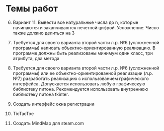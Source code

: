 # Темы работ
6. Вариант 11. Вывести все натуральные числа до n, которые начинаются и заканчиваются нечетной цифрой.
Усложнение: Число также должно делиться на 3

7. Требуется для своего варианта второй части л.р. №6 (усложненной программы) написать объектно-ориентированную реализацию. 
В программе должны быть реализованы минимум один класс, три атрибута, два метода

8. Требуется для своего варианта второй части л.р. №6 (усложненной программы) или ее объектно-ориентированной реализации (л.р. №7) разработать реализацию с использованием графического интерфейса.
Допускается использовать любую графическую библиотеку питона.  Рекомендуется использовать внутреннюю библиотеку питона  tkinter.

9. Создать интерфейс окна регистрации
10. TicTacToe
11. Создать MindMap для steam.com

